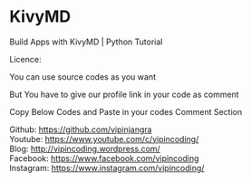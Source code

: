 # KivyMD
Build Apps with KivyMD | Python Tutorial

Licence:

You can use source codes as you want

But You have to give our profile link in your code as comment

Copy Below Codes and Paste in your codes Comment Section

Github: https://github.com/vipinjangra <br>
Youtube: https://www.youtube.com/c/vipincoding/ <br>
Blog: http://vipincoding.wordpress.com/ <br>
Facebook: https://www.facebook.com/vipincoding <br>
Instagram: https://www.instagram.com/vipincoding/ <br>
